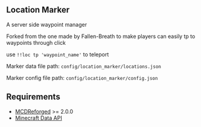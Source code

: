 Location Marker
--------

A server side waypoint manager

Forked from the one made by Fallen-Breath to make players can easily tp to waypoints through click

use `!!loc tp 'waypoint_name'` to teleport

Marker data file path: `config/location_marker/locations.json`

Marker config file path: `config/location_marker/config.json`

## Requirements

- [MCDReforged](https://github.com/Fallen-Breath/MCDReforged) >= 2.0.0
- [Minecraft Data API](https://github.com/MCDReforged/MinecraftDataAPI)


